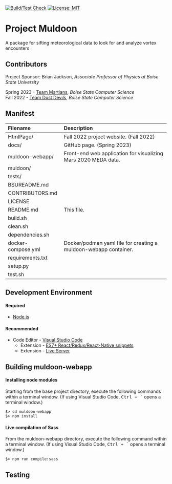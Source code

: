 [![Build/Test Check](https://github.com/cs481-ekh/s23-martians/actions/workflows/ci.yml/badge.svg)](https://github.com/cs481-ekh/s23-martians/actions/workflows/ci.yml) [![License: MIT](https://img.shields.io/badge/License-MIT-yellow.svg)](https://opensource.org/licenses/MIT)

# Project Muldoon
A package for sifting meteorological data to look for and analyze vortex encounters

## Contributors
Project Sponsor: Brian Jackson, _Associate Professor of Physics at Boise State University_  
  
Spring 2023 - [Team Martians](https://cs481-ekh.github.io/s23-martians/), _Boise State Computer Science_  
Fall 2022 - [Team Dust Devils](https://cs481-ekh.github.io/f22-dust-devils/), _Boise State Computer Science_  

## Manifest
| Filename           | Description
| :---               | :---
| HtmlPage/          | Fall 2022 project website. (Fall 2022)
| docs/              | GitHub page. (Spring 2023)
| muldoon-webapp/    | Front-end web application for visualizing Mars 2020 MEDA data.
| muldoon/           |
| tests/             |
| BSUREADME.md       |
| CONTRIBUTORS.md    |
| LICENSE            |
| README.md          | This file.
| build.sh           |
| clean.sh           |
| dependencies.sh    |
| docker-compose.yml | Docker/podman yaml file for creating a muldoon-webapp container.
| requirements.txt   |
| setup.py           |
| test.sh            |

## Development Environment
#### Required
* [Node.js](https://nodejs.org)
#### Recommended
- Code Editor - [Visual Studio Code](https://code.visualstudio.com)
  - Extension - [ES7+ React/Redux/React-Native snippets](https://marketplace.visualstudio.com/items?itemName=dsznajder.es7-react-js-snippets)
  - Extension - [Live Server](https://marketplace.visualstudio.com/items?itemName=ritwickdey.LiveServer)

## Building muldoon-webapp
#### Installing node modules
Starting from the base project directory, execute the following commands within a terminal window. (If using Visual Studio Code, <kbd>Ctrl + `</kbd> opens a terminal window.)
```
$> cd muldoon-webapp
$> npm install
```
#### Live compilation of Sass
From the muldoon-webapp directory, execute the following command within a terminal window. (If using Visual Studio Code, <kbd>Ctrl + `</kbd> opens a terminal window.)
```
$> npm run compile:sass
```

## Testing

